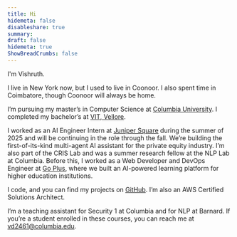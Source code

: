 ```yaml
---
title: Hi
hidemeta: false
disableshare: true
summary: 
draft: false
hidemeta: true
ShowBreadCrumbs: false
---
```


I'm Vishruth.

I live in New York now, but I used to live in Coonoor. I also spent time in Coimbatore, though Coonoor will always be home.

I’m pursuing my master’s in Computer Science at [Columbia University](https://www.columbia.edu/). I completed my bachelor’s at [VIT, Vellore](https://vit.ac.in/).

I worked as an AI Engineer Intern at [Juniper Square](httos://junipersquare.com/) during the summer of 2025 and will be continuing in the role through the fall. We’re building the first-of-its-kind multi-agent AI assistant for the private equity industry. I’m also part of the CRIS Lab and was a summer research fellow at the NLP Lab at Columbia. Before this, I worked as a Web Developer and DevOps Engineer at [Go Plus](https://go-plus.io/), where we built an AI-powered learning platform for higher education institutions.

I code, and you can find my projects on [GitHub](https://github.com/vishruthdevan/). I’m also an AWS Certified Solutions Architect.

I’m a teaching assistant for Security 1 at Columbia and for NLP at Barnard. If you’re a student enrolled in these courses, you can reach me at [vd2461@columbia.edu](mailto:vd2461@columbia.edu).
